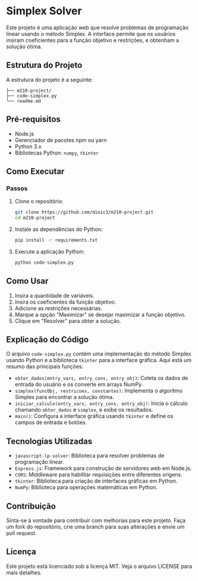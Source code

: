 # Simplex Solver

Este projeto é uma aplicação web que resolve problemas de programação linear usando o método Simplex. A interface permite que os usuários insiram coeficientes para a função objetivo e restrições, e obtenham a solução ótima.

## Estrutura do Projeto

A estrutura do projeto é a seguinte:

```
├── m210-project/
├── code-simplex.py
└── readme.md
```

## Pré-requisitos

- Node.js
- Gerenciador de pacotes npm ou yarn
- Python 3.x
- Bibliotecas Python: `numpy`, `tkinter`

## Como Executar

### Passos

1. Clone o repositório:

    ```bash
    git clone https://github.com/dioic3/m210-project.git
    cd m210-project
    ```

2. Instale as dependências do Python:

    ```bash
    pip install -r requirements.txt
    ```

3. Execute a aplicação Python:

    ```bash
    python code-simplex.py
    ```

## Como Usar

1. Insira a quantidade de variáveis.
2. Insira os coeficientes da função objetivo.
3. Adicione as restrições necessárias.
4. Marque a opção "Maximizar" se desejar maximizar a função objetivo.
5. Clique em "Resolver" para obter a solução.

## Explicação do Código

O arquivo `code-simplex.py` contém uma implementação do método Simplex usando Python e a biblioteca `tkinter` para a interface gráfica. Aqui está um resumo das principais funções:

- `obter_dados(entry_vars, entry_cons, entry_obj)`: Coleta os dados de entrada do usuário e os converte em arrays NumPy.
- `simplex(funcObj, restricoes, constantes)`: Implementa o algoritmo Simplex para encontrar a solução ótima.
- `iniciar_calculo(entry_vars, entry_cons, entry_obj)`: Inicia o cálculo chamando `obter_dados` e `simplex`, e exibe os resultados.
- `main()`: Configura a interface gráfica usando `tkinter` e define os campos de entrada e botões.

## Tecnologias Utilizadas

- `javascript-lp-solver`: Biblioteca para resolver problemas de programação linear.
- `Express.js`: Framework para construção de servidores web em Node.js.
- `CORS`: Middleware para habilitar requisições entre diferentes origens.
- `tkinter`: Biblioteca para criação de interfaces gráficas em Python.
- `NumPy`: Biblioteca para operações matemáticas em Python.

## Contribuição

Sinta-se à vontade para contribuir com melhorias para este projeto. Faça um fork do repositório, crie uma branch para suas alterações e envie um pull request.

## Licença

Este projeto está licenciado sob a licença MIT. Veja o arquivo LICENSE para mais detalhes.